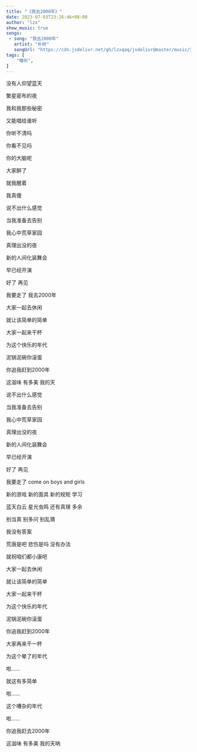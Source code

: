 ```yaml
---
title: "《我去2000年》"
date: 2023-07-03T23:26:46+08:00
author: "lzx"
show_music: true
songs:
 - song: "我去2000年"
   artist: "朴树"
   songUrl: "https://cdn.jsdelivr.net/gh/lzxqaq/jsdelivr@master/music/我去2000年.mp3"
tags: [
    "瞎听",
]
---
```


没有人仰望蓝天

繁星密布的夜

我和我那些秘密

又能唱给谁听

你听不清吗

你看不见吗

你的大脑呢

大家醉了

就我醒着

我真傻

说不出什么感觉

当我准备去告别

我心中荒草家园

真理出没的夜

新的人间化装舞会

早已经开演

好了 再见

我要走了 我去2000年

大家一起去休闲

就让该简单的简单

大家一起来干杯

为这个快乐的年代

泥锅泥碗你滚蛋

你追我赶到2000年

这滋味 有多美 我的天

说不出什么感觉

当我准备去告别

我心中荒草家园

真理出没的夜

新的人间化装舞会

早已经开演

好了 再见

我要走了 come on boys and girls

新的游戏 新的面具 新的规矩 学习

蓝天白云 星光虫鸣 还有真理 多余

别当真 别多问 别乱猜

我没有答案

荒唐是吧 悲伤是吗 没有办法

就祝咱们都小康吧

大家一起去休闲

就让该简单的简单

大家一起来干杯

为这个快乐的年代

泥锅泥碗你滚蛋

你追我赶到2000年

大家再来干一杯

为这个晕了的年代

啦......

就这有多简单

啦......

这个嘈杂的年代

啦......

你追我赶去2000年

这滋味 有多美 我的天呐